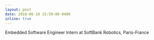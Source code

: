 ```yaml
---
layout: post
date: 2018-06-18 15:59:00-0400
inline: true
---
```


Embedded Software Engineer Intern at SoftBank Robotics, Paris-France